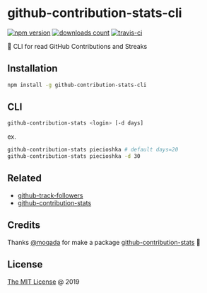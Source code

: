 # github-contribution-stats-cli

[![npm version](https://badge.fury.io/js/github-contribution-stats-cli.svg)](https://badge.fury.io/js/github-contribution-stats-cli)
[![downloads count](https://img.shields.io/npm/dt/github-contribution-stats-cli.svg)](https://www.npmjs.com/~piecioshka)
[![travis-ci](https://api.travis-ci.com/piecioshka/github-contribution-stats-cli.svg?branch=master)](https://app.travis-ci.com/github/piecioshka/github-contribution-stats-cli)

:hammer: CLI for read GitHub Contributions and Streaks

## Installation

```bash
npm install -g github-contribution-stats-cli
```

## CLI

```bash
github-contribution-stats <login> [-d days]
```

ex.

```bash
github-contribution-stats piecioshka # default days=20
github-contribution-stats piecioshka -d 30
```

## Related

* [github-track-followers](https://github.com/piecioshka/github-track-followers)
* [github-contribution-stats](https://github.com/moqada/github-contribution-stats)

## Credits

Thanks [@moqada][1] for make a package [github-contribution-stats][2] :tada:

## License

[The MIT License](http://piecioshka.mit-license.org) @ 2019

[1]: https://github.com/moqada
[2]: https://github.com/moqada/github-contribution-stats
